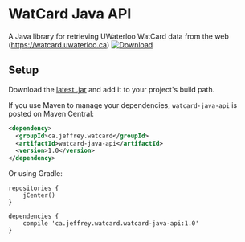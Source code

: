 # WatCard Java API
A Java library for retrieving UWaterloo WatCard data from the web (https://watcard.uwaterloo.ca)
[ ![Download](https://api.bintray.com/packages/jeffreyca/maven/watcard-java-api/images/download.svg) ](https://bintray.com/jeffreyca/maven/watcard-java-api/_latestVersion)

## Setup

Download the [latest .jar](https://github.com/JeffreyCA/watcard-java-api/releases) and add it to your project's build path.

If you use Maven to manage your dependencies, `watcard-java-api` is posted on Maven Central:

```xml
<dependency>
  <groupId>ca.jeffrey.watcard</groupId>
  <artifactId>watcard-java-api</artifactId>
  <version>1.0</version>
</dependency>
```

Or using Gradle:

```
repositories {
    jCenter()
}

dependencies {
    compile 'ca.jeffrey.watcard.watcard-java-api:1.0'
}
```
